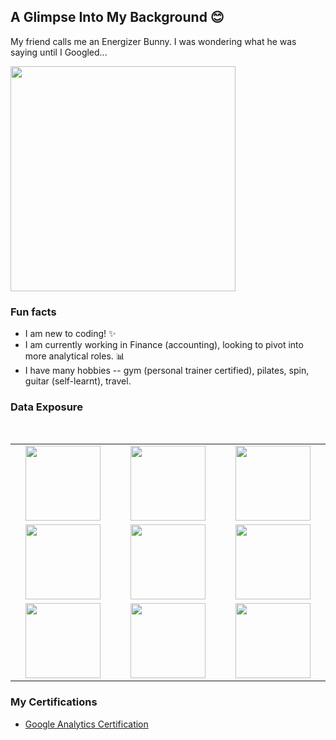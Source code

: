 ## A Glimpse Into My Background :blush:
My friend calls me an Energizer Bunny. I was wondering what he was saying until I Googled...

<img height="360px" src="https://github.com/Valerinetng/valerinetng/assets/167613192/76107479-77f3-4189-9918-9b6759cce33c"> 

### Fun facts
* I am new to coding! :sparkles:
* I am currently working in Finance (accounting), looking to pivot into more analytical roles. :bar_chart:
* I have many hobbies -- gym (personal trainer certified), pilates, spin, guitar (self-learnt), travel.

### Data Exposure
  
  <br>
<table>
<tbody>
 <tr>
<td align="center" width="20%">
<img height="120px" src="https://github.com/Valerinetng/valerinetng/assets/167613192/81442c77-3030-475d-a96d-b7ecf98bf666.png"> 
</td>

<td align="center" width="20%">
<img height=120px src="https://github.com/Valerinetng/valerinetng/assets/167613192/935aa904-0a8d-4307-89f3-bc7d3db064e0.png" 
</td>

<td align="center" width="20%">
<img height=120px src="https://github.com/Valerinetng/valerinetng/assets/167613192/4dea2eca-eeca-418c-9a11-ebc7950d43c1.png"> 
</td>
</tr>

<tr>
<td align="center" width="20%">
<img height=120px src="https://github.com/Valerinetng/valerinetng/assets/167613192/a19cc276-774e-4d55-93f0-59c2330b82e1.png"> 
</td>

<td align="center" width="20%">
<img height=120px src="https://github.com/Valerinetng/valerinetng/assets/167613192/09a838a7-88e0-436c-a3cc-d699f1072abf.png"> 
</td>

<td align="center" width="20%">
<img height=120px src="https://github.com/Valerinetng/valerinetng/assets/167613192/377e44fd-bc2a-42de-abda-7f16a64b1f48.png"> 
</td>
</tr>

<tr>
<td align="center" width="20%">
<img height=120px src="https://github.com/Valerinetng/valerinetng/assets/167613192/94ab7d90-f511-4424-b16c-6a6b77523207.png"> 
</td>

<td align="center" width="20%">
<img height=120px src="https://github.com/Valerinetng/valerinetng/assets/167613192/7e83f905-198e-4a61-803f-43a7ef4b7ed7.png"> 
</td>

<td align="center" width="20%">
<img height=120px src="https://github.com/Valerinetng/valerinetng/assets/167613192/fa1e64b4-0262-4df9-93a2-a08f206e29b6.png"> 
</td>



</tr>

</tbody>
</table>

### My Certifications
- [Google Analytics Certification](https://www.credly.com/badges/4a091688-5a98-4acd-bb34-cc71f471e6a0/public_url)

